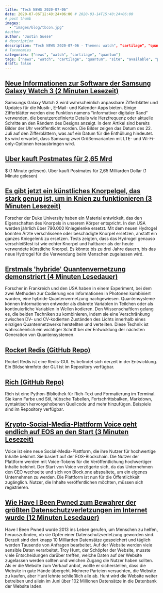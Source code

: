 ```yaml
---
title: "Tech NEWS 2020-07-06"
date: 2020-07-06T12:40:24+06:00 # 2020-03-14T15:40:24+06:00
# post thumb
images:
  - "images/blog/tbcon.jpg"
#author
author: "Justin Guese"
# description
description: "Tech NEWS 2020-07-06 - Themen: watch", "cartilage", "quantum"
# Taxonomies
categories: ["news", "watch", "cartilage", "quantum"]
tags: ["news", "watch", "cartilage", "quantum", "site", "available", "platform"]
draft: false
---
```


## [Neue Informationen zur Software der Samsung Galaxy Watch 3 (2 Minuten Lesezeit)](https://www.theverge.com/2020/6/30/21308013/samsung-galaxy-watch-3-software-leak-apps-watchfaces-features/1/01000173239ca48e-fd512c20-5645-4b89-9454-f70ebc911722-000000/ycpqreoSNl2vWq2RPYJr_i0AmTENJoHcVbjfUz7RTy8=148)

 Samsungs Galaxy Watch 3 wird wahrscheinlich anpassbare Zifferblätter und Updates für die Musik-, E-Mail- und Kalender-Apps bieten. Einige Zifferblätter werden eine Funktion namens "informativer digitaler Rand" verwenden, die benutzerdefinierte Details wie Herzfrequenz oder aktuelle Schritte an den Rändern des Designs anzeigt. In dem Artikel sind bereits Bilder der Uhr veröffentlicht worden. Die Bilder zeigen das Datum des 22. Juli auf den Zifferblättern, was auf ein Datum für die Enthüllung hindeutet. Es wird erwartet, dass Samsung zwei Größenvarianten mit LTE- und Wi-Fi-only-Optionen herausbringen wird.

## [Uber kauft Postmates für 2,65 Mrd](https://www.sfchronicle.com/business/article/Uber-to-purchase-Postmates-for-2-65-billion-15387834.php/1/01000173239ca48e-fd512c20-5645-4b89-9454-f70ebc911722-000000/2SG-l2YF0JSE-PAfbkOKLwtspR-Wgizqp7527qFMCG4=148)

 $ (1 Minute gelesen). Uber kauft Postmates für 2,65 Milliarden Dollar (1 Minute gelesen)

## [Es gibt jetzt ein künstliches Knorpelgel, das stark genug ist, um in Knien zu funktionieren (3 Minuten Lesezeit)](https://www.sciencealert.com/there-s-now-an-artificial-cartilage-gel-that-s-strong-enough-to-work-on-knees/1/01000173239ca48e-fd512c20-5645-4b89-9454-f70ebc911722-000000/4rKk9_QgoH1tETrNfhTlGYd761VkDcWJoXh-rSKX1vc=148)

 Forscher der Duke University haben ein Material entwickelt, das den Eigenschaften des Knorpels in unserem Körper entspricht. In den USA werden jährlich über 790.000 Kniegelenke ersetzt. Mit dem neuen Hydrogel könnten Ärzte verschlissene oder beschädigte Knorpel ersetzen, anstatt ein ganzes Kniegelenk zu ersetzen. Tests zeigten, dass das Hydrogel genauso verschleißfest ist wie echter Knorpel und haltbarer als der heute verwendete künstliche Knorpel. Es könnte bis zu drei Jahre dauern, bis das neue Hydrogel für die Verwendung beim Menschen zugelassen wird.

## [Erstmals 'hybride' Quantenvernetzung demonstriert (4 Minuten Lesedauer)](https://www.scientificamerican.com/article/hybrid-quantum-networking-demonstrated-for-first-time//1/01000173239ca48e-fd512c20-5645-4b89-9454-f70ebc911722-000000/R20oQsU3K9kKLrVfzDLcq7xegdfFgn4VLwMAVOdoKn4=148)

 Forscher in Frankreich und den USA haben in einem Experiment, bei dem zwei Methoden zur Codierung von Informationen in Photonen kombiniert wurden, eine hybride Quantenvernetzung nachgewiesen. Quantensysteme können Informationen entweder als diskrete Variablen in Teilchen oder als kontinuierliche Variablen in Wellen kodieren. Den Wissenschaftlern gelang es, die beiden Techniken zu kombinieren, indem sie eine Verschränkung zwischen DV- und CV-kodierten Zuständen des Lichts innerhalb eines einzigen Quantennetzwerks herstellten und verteilten. Diese Technik ist wahrscheinlich ein wichtiger Schritt bei der Entwicklung der nächsten Generation von Quantensystemen.

## [Rocket Redis (GitHub Repo)](https://github.com/diego3g/rocketredis/1/01000173239ca48e-fd512c20-5645-4b89-9454-f70ebc911722-000000/JoXfypeBSKSgVEd0G8Fb_HtaMoOtT9YKwXLlm9fdGE4=148)

 Rocket Redis ist eine Redis-GUI. Es befindet sich derzeit in der Entwicklung. Ein Bildschirmfoto der GUI ist im Repository verfügbar.

## [Rich (GitHub Repo)](https://github.com/willmcgugan/rich/1/01000173239ca48e-fd512c20-5645-4b89-9454-f70ebc911722-000000/VClxx9aUlH8pmoH3L-1Lu0SXtN9ORduEX0cylKka9SY=148)

 Rich ist eine Python-Bibliothek für Rich-Text und Formatierung im Terminal. Sie kann Farbe und Stil, hübsche Tabellen, Fortschrittsbalken, Markdown, syntaktisch hervorgehobenen Quellcode und mehr hinzufügen. Beispiele sind im Repository verfügbar.

## [Krypto-Social-Media-Plattform Voice geht endlich auf EOS an den Start (3 Minuten Lesezeit)](https://decrypt.co/34598/crypto-social-media-platform-voice-finally-launches-on-eos/1/01000173239ca48e-fd512c20-5645-4b89-9454-f70ebc911722-000000/i-MFMtYENYEqxINcNAe5vcttCClGpeqoYUnRQVz8iLA=148)

 Voice ist eine neue Social-Media-Plattform, die ihre Nutzer für hochwertige Inhalte belohnt. Sie basiert auf der EOS-Blockchain. Die Nutzer der Plattform werden mit Voice-Tokens für die Veröffentlichung hochwertiger Inhalte belohnt. Der Start von Voice verzögerte sich, da das Unternehmen den CEO wechselte und sich von Block.one abspaltete, um ein eigenes Unternehmen zu werden. Die Plattform ist nun für die Öffentlichkeit zugänglich. Nutzer, die Inhalte veröffentlichen möchten, müssen sich registrieren.

## [Wie Have I Been Pwned zum Bewahrer der größten Datenschutzverletzungen im Internet wurde (12 Minuten Lesedauer)](https://techcrunch.com/2020/07/03/have-i-been-pwned//1/01000173239ca48e-fd512c20-5645-4b89-9454-f70ebc911722-000000/pTKSmB1QZmXYV9AwiMUsCjE3VsAr7n2ll6J5Av45byg=148)

 Have I Been Pwned wurde 2013 ins Leben gerufen, um Menschen zu helfen, herauszufinden, ob sie Opfer einer Datenschutzverletzung geworden sind. Derzeit sind dort knapp 10 Milliarden Datensätze gespeichert und täglich werden Tausende von Anfragen bearbeitet. Auf der Website werden viele sensible Daten verarbeitet. Troy Hunt, der Schöpfer der Website, musste viele Entscheidungen darüber treffen, welche Daten auf der Website zugelassen werden sollten und welchen Zugang die Nutzer haben sollten. Als er die Website zum Verkauf anbot, wollte er sicherstellen, dass die Website in gute Hände übergeht. Mehrere Parteien versuchten, die Website zu kaufen, aber Hunt lehnte schließlich alle ab. Hunt wird die Website weiter betreiben und allein im Juni über 102 Millionen Datensätze in die Datenbank der Website laden.


